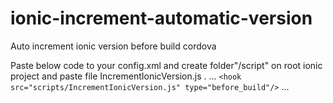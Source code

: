 # ionic-increment-automatic-version
Auto increment ionic version before build cordova 

Paste below code to your config.xml and create folder"/script" on root ionic project and paste file IncrementIonicVersion.js .
...
`<hook src="scripts/IncrementIonicVersion.js" type="before_build"/>`
...
